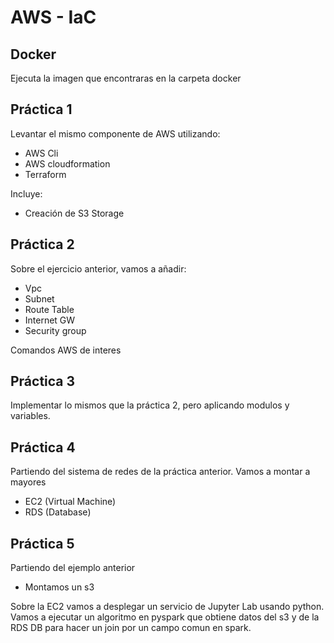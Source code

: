 # AWS - IaC

## Docker
Ejecuta la imagen que encontraras en la carpeta docker

## Práctica 1
Levantar el mismo componente de AWS utilizando:
* AWS Cli
* AWS cloudformation
* Terraform

Incluye:
* Creación de S3 Storage

## Práctica 2
Sobre el ejercicio anterior, vamos a añadir:
* Vpc
* Subnet
* Route Table
* Internet GW
* Security group

Comandos AWS de interes

## Práctica 3
Implementar lo mismos que la práctica 2, pero aplicando modulos y variables.


## Práctica 4
Partiendo del sistema de redes de la práctica anterior. Vamos a montar a mayores
* EC2 (Virtual Machine)
* RDS (Database)

## Práctica 5
Partiendo del ejemplo anterior
* Montamos un s3

Sobre la EC2 vamos a desplegar un servicio de Jupyter Lab usando python. Vamos a ejecutar un algoritmo en pyspark que obtiene datos del s3 y de la RDS DB para hacer un join por un campo comun en spark.
